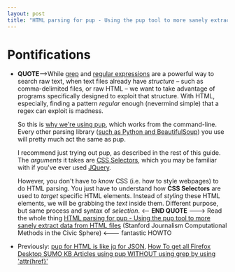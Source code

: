 ```yaml
---
layout: post
title: "HTML parsing for pup - Using the pup tool to more sanely extract data from HTML files (Stanford Journalism Computational Methods in the Civic Sphere)" 
---
```


# Pontifications

* **QUOTE**-->While [grep](http://www.compciv.org/recipes/grep/basic-of-grep) and [regular expressions](http://www.compciv.org/recipes/grep/basic-regex) are a powerful way to search raw text, when text files already have *structure* – such as comma-delimited files, or raw HTML – we want to take  advantage of programs specifically designed to exploit that structure.  With HTML, especially, finding a pattern *regular* enough (nevermind simple) that a regex can exploit is madness.

  So this is [why we're using pup](https://github.com/ericchiang/pup), which works from the command-line. Every other parsing library ([such as Python and BeautifulSoup](http://www.crummy.com/software/BeautifulSoup/bs4/doc/)) you use will pretty much act the same as pup.

  I recommend just trying out pup, as described in the rest of this guide. The *arguments* it takes are [CSS Selectors](https://developer.mozilla.org/en-US/docs/Web/Guide/CSS/Getting_started/Selectors), which you may be familiar with if you've ever used [JQuery](http://api.jquery.com/category/selectors/).

  However, you don't have to *know* CSS (i.e. how to style webpages) to do HTML parsing. You just have to understand how **CSS Selectors** are used to *target* specific HTML elements. Instead of *styling* these HTML elements, we will be grabbing the *text* inside them. Different purpose, but same process and syntax of *selection*. <-- **END QUOTE** ---> Read the whole thing [HTML parsing for pup - Using the pup tool to more sanely extract data from HTML files](http://www.compciv.org/recipes/cli/pup-for-parsing-html/) (Stanford Journalism Computational Methods in the Civic Sphere) <--- fantastic HOWTO

* Previously: [pup for HTML is like jq for JSON](http://rolandtanglao.com/2020/02/16/p2-pup-for-html-like-jq-for-json/), [How To get all Firefox Desktop SUMO KB Articles using pup WITHOUT using grep by using 'attr{href}'](http://rolandtanglao.com/2020/05/14/p2-how-to-get-all-firefox-desktop-urls-using-pup-without-grep/)

